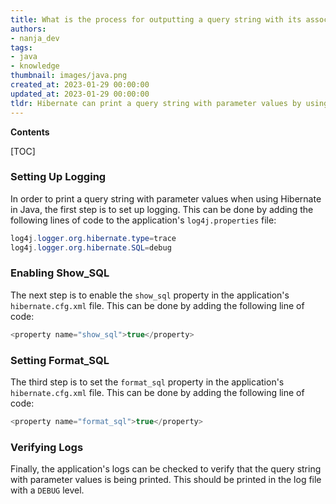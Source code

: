 ```yaml
---
title: What is the process for outputting a query string with its associated parameter values when using hibernate?
authors:
- nanja_dev
tags:
- java
- knowledge
thumbnail: images/java.png
created_at: 2023-01-29 00:00:00
updated_at: 2023-01-29 00:00:00
tldr: Hibernate can print a query string with parameter values by using the toString() method on a Query object.
---
```


**Contents**

[TOC]

### Setting Up Logging

In order to print a query string with parameter values when using Hibernate in Java, the first step is to set up logging. This can be done by adding the following lines of code to the application's `log4j.properties` file:

```java
log4j.logger.org.hibernate.type=trace
log4j.logger.org.hibernate.SQL=debug
```

### Enabling Show_SQL

The next step is to enable the `show_sql` property in the application's `hibernate.cfg.xml` file. This can be done by adding the following line of code:

```java
<property name="show_sql">true</property>
```

### Setting Format_SQL

The third step is to set the `format_sql` property in the application's `hibernate.cfg.xml` file. This can be done by adding the following line of code:

```java
<property name="format_sql">true</property>
```

### Verifying Logs

Finally, the application's logs can be checked to verify that the query string with parameter values is being printed. This should be printed in the log file with a `DEBUG` level.
